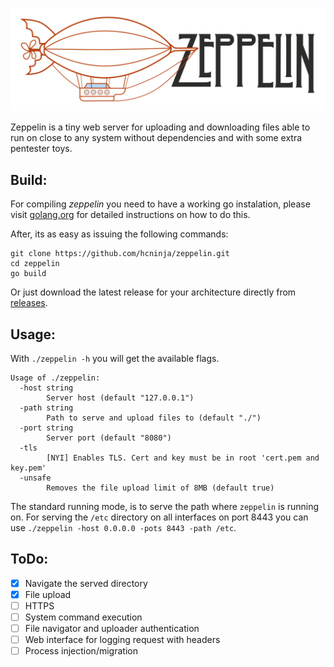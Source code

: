 ![Zeppelin](assets/Zeppelin_header.png)

Zeppelin is a tiny web server for uploading and downloading files able to run on close to any system without dependencies and with some extra pentester toys.

## Build:

For compiling _zeppelin_ you need to have a working go instalation, please visit [golang.org](https://golang.org) for detailed instructions on how to do this.

After, its as easy as issuing the following commands:
```
git clone https://github.com/hcninja/zeppelin.git
cd zeppelin
go build
```

Or just download the latest release for your architecture directly from [releases](https://github.com/hcninja/zeppelin/releases/).

## Usage:
With `./zeppelin -h` you will get the available flags.

```
Usage of ./zeppelin:
  -host string
    	Server host (default "127.0.0.1")
  -path string
    	Path to serve and upload files to (default "./")
  -port string
    	Server port (default "8080")
  -tls
    	[NYI] Enables TLS. Cert and key must be in root 'cert.pem and key.pem'
  -unsafe
    	Removes the file upload limit of 8MB (default true)
```

The standard running mode, is to serve the path where `zeppelin` is running on. For serving the `/etc` directory on all interfaces on port 8443 you can use `./zeppelin -host 0.0.0.0 -pots 8443 -path /etc`.

## ToDo:
- [x] Navigate the served directory
- [x] File upload
- [ ] HTTPS
- [ ] System command execution
- [ ] File navigator and uploader authentication
- [ ] Web interface for logging request with headers
- [ ] Process injection/migration
